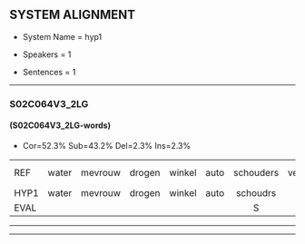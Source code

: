 
## SYSTEM ALIGNMENT

- System Name = hyp1

- Speakers = 1

- Sentences = 1

---

### S02C064V3_2LG

#### (S02C064V3_2LG-words)

- Cor=52.3%	Sub=43.2%	Del=2.3%	Ins=2.3%

|  |  |  |  |  |  |  |  |  |  |  |  |  |  |  |  |  |  |  |  |  |  |  |  |  |  |  |  |  |  |  |  |  |  |  |  |  |  |  |  |  |  |  |  |  |
|:--- |:---:|:---:|:---:|:---:|:---:|:---:|:---:|:---:|:---:|:---:|:---:|:---:|:---:|:---:|:---:|:---:|:---:|:---:|:---:|:---:|:---:|:---:|:---:|:---:|:---:|:---:|:---:|:---:|:---:|:---:|:---:|:---:|:---:|:---:|:---:|:---:|:---:|:---:|:---:|:---:|:---:|:---:|:---:|:---:|
| REF | water | mevrouw | drogen | winkel | auto | schouders | verhaal | koning | moeilijk | speelplaats | drinken | hoofdpijn | regen | vliegtuig | stoppen | opnieuw | gooien | * | sneeuwen | moeder | liedje | potlood | fietsbel | vinger |  | dichtbij | meisje | chauffeur | muziek | waarom | * | scheuren | lawaai | zwemmen | vuurwerk | appel | cola | kussen | *(eerst) | eerste | circus | kleuren | voetbal | vlinder |
| HYP1 | water | mevrouw | drogen | winkel | auto | schoudrs | raal | koning | moeilijk | speelplaats | drinken | hoofdpijn | regen | vliegtuig | stoppen | opnieuw | gooien | he | sneeuwen | moeder | lietje | datlet | vietsbel | vinger | di | gtbi | meisje | sscha | zjziek | waarom | s | scheren | lawei | sun | vurwerk | appel | cola |  | cussen | eerst | sercus | cleuren | voenbal | vlinder |
| EVAL |  |  |  |  |  | S | S |  |  |  |  |  |  |  |  |  |  | S |  |  | S | S | S |  | I | S |  | S | S |  | S | S | S | S | S |  |  | D | S | S | S | S | S |  |
---

---
